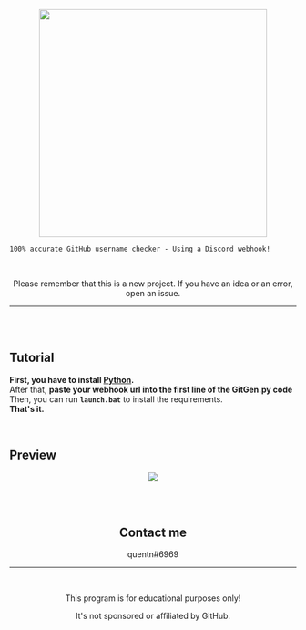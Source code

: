 <p align="center"><img src="https://user-images.githubusercontent.com/107768845/183090033-3fafd931-ee41-4e6a-8b2f-61c61629a1f3.png", width="400", height="400"></p>

```
100% accurate GitHub username checker - Using a Discord webhook!
```

<br>

<p align="center">Please remember that this is a new project. If you have an idea or an error, open an issue.</p>

---
<br>
<br>

## Tutorial 

**First, you have to install [Python](https://www.python.org/downloads).**
<br>
After that, **paste your webhook url into the first line of the GitGen.py code**
<br>
Then, you can run **`launch.bat`** to install the requirements.
<br>
**That's it.**

<br>

## Preview

<p align="center"><img src="https://user-images.githubusercontent.com/107768845/183090109-f1a2e7c1-bcae-4bb9-bb8a-4d28389f1ab4.png"></p>


<center>



<br>
<br>

## Contact me

quentn#6969
<br>

--- 
<br>
<p align="center">This program is for educational purposes only!</p>
<p align="center">It's not sponsored or affiliated by GitHub.</p>



